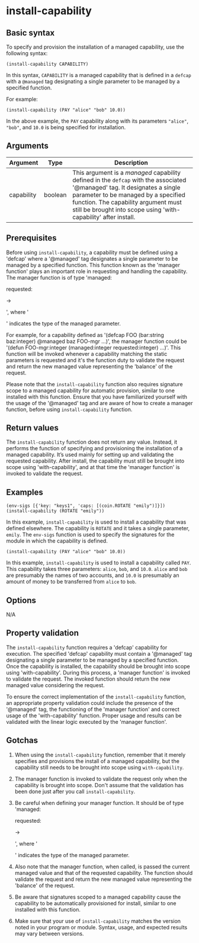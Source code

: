 # install-capability

## Basic syntax

To specify and provision the installation of a managed capability, use the following syntax:

```pact
(install-capability CAPABILITY)
```

In this syntax, `CAPABILITY` is a managed capability that is defined in a `defcap` with a `@managed` tag designating a single parameter to be managed by a specified function.

For example:

```pact
(install-capability (PAY "alice" "bob" 10.0))
```

In the above example, the `PAY` capability along with its parameters `"alice"`, `"bob"`, and `10.0` is being specified for installation.

## Arguments

| Argument   | Type   | Description |
| ---- | ---- | ---- |
| capability | boolean | This argument is a _managed_ capability defined in the `defcap` with the associated '@managed' tag. It designates a single parameter to be managed by a specified function. The capability argument must still be brought into scope using 'with-capability' after install. |

## Prerequisites

Before using `install-capability`, a capability must be defined using a 'defcap' where a '@managed' tag designates a single parameter to be managed by a specified function. This function known as the 'manager function' plays an important role in requesting and handling the capability. The manager function is of type 'managed:<p> requested:<p> -> <p>', where '<p>' indicates the type of the managed parameter. 

For example, for a capability defined as '(defcap FOO (bar:string baz:integer) @managed baz FOO-mgr ...)', the manager function could be '(defun FOO-mgr:integer (managed:integer requested:integer) ...)'. This function will be invoked whenever a capability matching the static parameters is requested and it's the function duty to validate the request and return the new managed value representing the 'balance' of the request. 

Please note that the `install-capability` function also requires signature scope to a managed capability for automatic provision, similar to one installed with this function. Ensure that you have familiarized yourself with the usage of the '@managed' tag and are aware of how to create a manager function, before using `install-capability` function.

## Return values

The `install-capability` function does not return any value. Instead, it performs the function of specifying and provisioning the installation of a managed capability. It’s used mainly for setting up and validating the requested capability. After install, the capability must still be brought into scope using 'with-capability', and at that time the 'manager function' is invoked to validate the request.

## Examples

```pact
(env-sigs [{'key: "keys1", 'caps: [(coin.ROTATE "emily")]}])
(install-capability (ROTATE "emily"))
```

In this example, `install-capability` is used to install a capability that was defined elsewhere. The capability is `ROTATE` and it takes a single parameter, `emily`. The `env-sigs` function is used to specify the signatures for the module in which the capability is defined.

```pact
(install-capability (PAY "alice" "bob" 10.0))
```

In this example, `install-capability` is used to install a capability called `PAY`. This capability takes three parameters: `alice`, `bob`, and `10.0`. `alice` and `bob` are presumably the names of two accounts, and `10.0` is presumably an amount of money to be transferred from `alice` to `bob`.

## Options

N/A

## Property validation

The `install-capability` function requires a 'defcap' capability for execution. The specified 'defcap' capability must contain a '@managed' tag designating a single parameter to be managed by a specified function. Once the capability is installed, the capability should be brought into scope using 'with-capability'. During this process, a 'manager function' is invoked to validate the request. The invoked function should return the new managed value considering the request.

To ensure the correct implementation of the `install-capability` function, an appropriate property validation could include the presence of the '@managed' tag, the functioning of the 'manager function' and correct usage of the 'with-capability' function. Proper usage and results can be validated with the linear logic executed by the 'manager function'.

## Gotchas

1. When using the `install-capability` function, remember that it merely specifies and provisions the install of a managed capability, but the capability still needs to be brought into scope using `with-capability`.

2. The manager function is invoked to validate the request only when the capability is brought into scope. Don't assume that the validation has been done just after you call `install-capability`.

3. Be careful when defining your manager function. It should be of type 'managed:<p> requested:<p> -> <p>', where '<p>' indicates the type of the managed parameter.

4. Also note that the manager function, when called, is passed the current managed value and that of the requested capability. The function should validate the request and return the new managed value representing the 'balance' of the request.

5. Be aware that signatures scoped to a managed capability cause the capability to be automatically provisioned for install, similar to one installed with this function.

6. Make sure that your use of `install-capability` matches the version noted in your program or module. Syntax, usage, and expected results may vary between versions.

